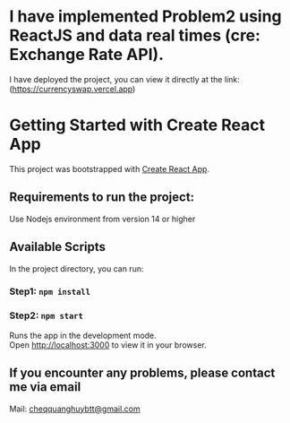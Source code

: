 # I have implemented Problem2 using ReactJS and data real times (cre: Exchange Rate API).

I have deployed the project, you can view it directly at the link: (https://currencyswap.vercel.app)

# Getting Started with Create React App

This project was bootstrapped with [Create React App](https://github.com/facebook/create-react-app).

## Requirements to run the project:

Use Nodejs environment from version 14 or higher

## Available Scripts

In the project directory, you can run:

### Step1: `npm install`

### Step2: `npm start`

Runs the app in the development mode.\
Open [http://localhost:3000](http://localhost:3000) to view it in your browser.

## If you encounter any problems, please contact me via email

Mail: cheqquanghuybtt@gmail.com
